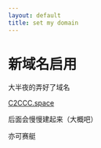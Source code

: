 ```yaml
---
layout: default
title: set my domain
---
```


# 新域名启用

大半夜的弄好了域名

[C2CCC.space](http://C2CCC.space)

后面会慢慢建起来（大概吧）

亦可赛艇